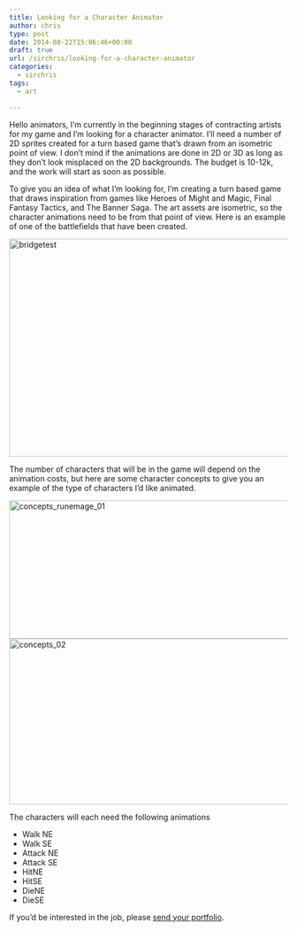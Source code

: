 ```yaml
---
title: Looking for a Character Animator
author: chris
type: post
date: 2014-08-22T15:06:46+00:00
draft: true
url: /sirchris/looking-for-a-character-animator
categories:
  - sirchris
tags:
  - art

---
```

Hello animators, I&#8217;m currently in the beginning stages of contracting artists for my game and I&#8217;m looking for a character animator. I&#8217;ll need a number of 2D sprites created for a turn based game that&#8217;s drawn from an isometric point of view. I don&#8217;t mind if the animations are done in 2D or 3D as long as they don&#8217;t look misplaced on the 2D backgrounds. The budget is 10-12k, and the work will start as soon as possible.
<!--more-->

To give you an idea of what I&#8217;m looking for, I&#8217;m creating a turn based game that draws inspiration from games like Heroes of Might and Magic, Final Fantasy Tactics, and The Banner Saga. The art assets are isometric, so the character animations need to be from that point of view. Here is an example of one of the battlefields that have been created.

<div class="inlineimg">
  <img src="http://localhost:8888/wp-content/uploads/2014/08/bridgetest-1-1024x646.jpg" alt="bridgetest" width="625" height="394" class="alignnone size-large wp-image-1049" />
</div>

The number of characters that will be in the game will depend on the animation costs, but here are some character concepts to give you an example of the type of characters I&#8217;d like animated.

<div class="inlineimg">
  <img src="http://localhost:8888/wp-content/uploads/2014/08/concepts_runemage_01.jpg" alt="concepts_runemage_01" width="751" height="250" class="alignnone size-full wp-image-1072" srcset="http://localhost:8888/wp-content/uploads/2014/08/concepts_runemage_01.jpg 751w, http://localhost:8888/wp-content/uploads/2014/08/concepts_runemage_01-300x100.jpg 300w" sizes="(max-width: 751px) 100vw, 751px" />
</div>

<div class="inlineimg">
  <img src="http://localhost:8888/wp-content/uploads/2014/08/concepts_02-1.jpg" alt="concepts_02" width="612" height="300" class="alignnone size-full wp-image-1073" srcset="http://localhost:8888/wp-content/uploads/2014/08/concepts_02-1.jpg 612w, http://localhost:8888/wp-content/uploads/2014/08/concepts_02-1-300x147.jpg 300w" sizes="(max-width: 612px) 100vw, 612px" />
</div>

The characters will each need the following animations

  * Walk NE
  * Walk SE
  * Attack NE
  * Attack SE
  * HitNE
  * HitSE
  * DieNE
  * DieSE

If you&#8217;d be interested in the job, please [send your portfolio][1].

 [1]: http://battleofbrothers.com/sirchris/contact